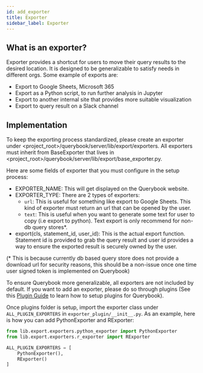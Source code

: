 ```yaml
---
id: add_exporter
title: Exporter
sidebar_label: Exporter
---
```


## What is an exporter?

Exporter provides a shortcut for users to move their query results to the desired location. It is designed to be generalizable to satisfy needs in different orgs. Some example of exports are:

-   Export to Google Sheets, Microsoft 365
-   Export as a Python script, to run further analysis in Jupyter
-   Export to another internal site that provides more suitable visualization
-   Export to query result on a Slack channel

## Implementation

To keep the exporting process standardized, please create an exporter under <project_root>/querybook/server/lib/export/exporters. All exporters must inherit from BaseExporter that lives in <project_root>/querybook/server/lib/export/base_exporter.py.

Here are some fields of exporter that you must configure in the setup process:

-   EXPORTER_NAME: This will get displayed on the Querybook website.
-   EXPORTER_TYPE: There are 2 types of exporters:
    -   `url`: This is useful for something like export to Google Sheets. This kind of exporter must return an url that can be opened by the user.
    -   `text`: This is useful when you want to generate some text for user to copy (i.e export to python). Text export is only recommend for non-db query stores\*.
-   export(cls, statement_id, user_id): This is the actual export function. Statement id is provided to grab the query result and user id provides a way to ensure the exported result is securely owned by the user.

(\* This is because currently db based query store does not provide a download url for security reasons, this should be a non-issue once one time user signed token is implemented on Querybook)

To ensure Querybook more generalizable, all exporters are not included by default. If you want to add an exporter, please do so through plugins (See this [Plugin Guide](plugins.md) to learn how to setup plugins for Querybook).

Once plugins folder is setup, import the exporter class under `ALL_PLUGIN_EXPORTERS` in `exporter_plugin/__init__.py`. As an example, here is how you can add PythonExporter and RExporter:
```python
from lib.export.exporters.python_exporter import PythonExporter
from lib.export.exporters.r_exporter import RExporter

ALL_PLUGIN_EXPORTERS = [
    PythonExporter(),
    RExporter()
]
```
